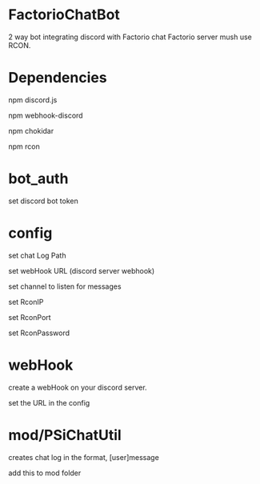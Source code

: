# FactorioChatBot
2 way bot integrating discord with Factorio chat
Factorio server mush use RCON.

# Dependencies
npm discord.js

npm webhook-discord

npm chokidar

npm rcon

# bot_auth
set discord bot token

# config
set chat Log Path

set webHook URL (discord server webhook)

set channel to listen for messages

set RconIP

set RconPort

set RconPassword

# webHook
create a webHook on your discord server.

set the URL in the config

# mod/PSiChatUtil
creates chat log in the format, [user]message

add this to mod folder


